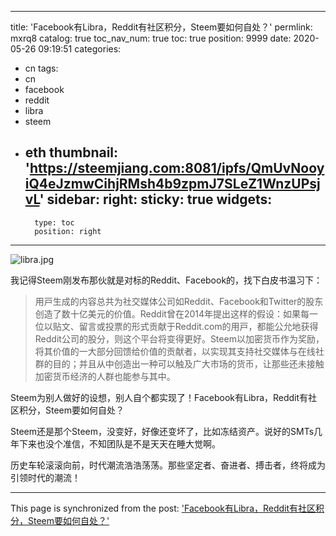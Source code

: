 
---
title: 'Facebook有Libra，Reddit有社区积分，Steem要如何自处？'
permlink: mxrq8
catalog: true
toc_nav_num: true
toc: true
position: 9999
date: 2020-05-26 09:19:51
categories:
- cn
tags:
- cn
- facebook
- reddit
- libra
- steem
- eth
thumbnail: 'https://steemjiang.com:8081/ipfs/QmUvNooyiQ4eJzmwCihjRMsh4b9zpmJ7SLeZ1WnzUPsjvL'
sidebar:
    right:
        sticky: true
widgets:
    -
        type: toc
        position: right
---


![libra.jpg](https://steemjiang.com:8081/ipfs/QmUvNooyiQ4eJzmwCihjRMsh4b9zpmJ7SLeZ1WnzUPsjvL)

我记得Steem刚发布那伙就是对标的Reddit、Facebook的，找下白皮书温习下：

>⽤⼾⽣成的内容总共为社交媒体公司如Reddit、Facebook和Twitter的股东创造了数⼗亿美元的价值。Reddit曾在2014年提出这样的假设：如果每⼀位以贴⽂、留⾔或投票的形式贡献于Reddit.com的⽤⼾，都能公允地获得Reddit公司的股分，则这个平台将变得更好。Steem以加密货币作为奖励，将其价值的⼀⼤部分回馈给价值的贡献者，以实现其⽀持社交媒体与在线社群的⽬的；并且从中创造出⼀种可以触及广⼤市场的货币，让那些还未接触加密货币经济的⼈群也能参与其中。

Steem为别人做好的设想，别人自个都实现了！Facebook有Libra，Reddit有社区积分，Steem要如何自处？

Steem还是那个Steem，没变好，好像还变坏了，比如冻结资产。说好的SMTs几年下来也没个准信，不知团队是不是天天在睡大觉啊。

历史车轮滚滚向前，时代潮流浩浩荡荡。那些坚定者、奋进者、搏击者，终将成为引领时代的潮流！


- - -

This page is synchronized from the post: ['Facebook有Libra，Reddit有社区积分，Steem要如何自处？'](https://steemit.com/@lemooljiang/mxrq8)
